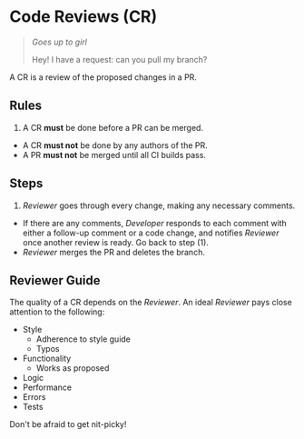 # Code Reviews (CR)

> *Goes up to girl*
>
> Hey! I have a request: can you pull my branch?

A CR is a review of the proposed changes in a PR.

## Rules

1. A CR **must** be done before a PR can be merged.
* A CR **must not** be done by any authors of the PR.
* A PR **must not** be merged until all CI builds pass.


## Steps

1. *Reviewer* goes through every change, making any necessary comments.
* If there are any comments, *Developer* responds to each comment with either a follow-up comment or a code change, and notifies *Reviewer* once another review is ready. Go back to step (1).
* *Reviewer* merges the PR and deletes the branch.


## Reviewer Guide

The quality of a CR depends on the *Reviewer*. An ideal *Reviewer* pays close attention to the following:

* Style
  - Adherence to style guide
  - Typos
* Functionality
  - Works as proposed
* Logic
* Performance
* Errors
* Tests

Don't be afraid to get nit-picky!